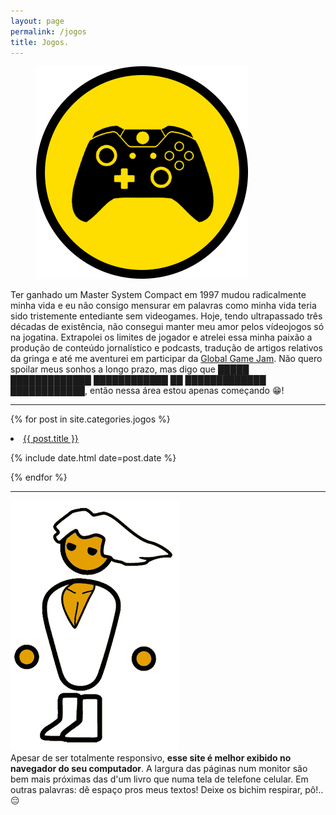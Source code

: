 ```yaml
---
layout: page
permalink: /jogos
title: Jogos.
---
```

<figure>
  <img alt="Jogos." src="/images/JOGOS.png"/>
</figure>
<div class="pgdesc">Ter ganhado um Master System Compact em 1997 mudou radicalmente minha vida e eu não consigo mensurar em palavras como minha vida teria sido tristemente entediante sem videogames. Hoje, tendo ultrapassado três décadas de existência, não consegui manter meu amor pelos vídeojogos só na jogatina. Extrapolei os limites de jogador e atrelei essa minha paixão a produção de conteúdo jornalístico e podcasts, tradução de artigos relativos da gringa e até me aventurei em participar da <a href="https://globalgamejam.org/" target="_blank">Global Game Jam</a>. Não quero spoilar meus sonhos a longo prazo, mas digo que █████ █████████████ ████████████ ██ █████████████ ████████████, então nessa área estou apenas começando 😁!</div>

---
{% for post in site.categories.jogos %}
 <li><a href="{{ post.url }}">{{ post.title }}</a>
    <P> <span>{% include date.html date=post.date %}</span>
    </P>
</li>
{% endfor %}

--- 
<div class="clearfix" style="display:inline-block;vertical-align:top;">
    <div>
        <img class="pcmr" title="PCMR" src="/images/pcmr.gif"/>
    </div>
    <div>
    Apesar de ser totalmente responsivo, <strong>esse site é melhor exibido no navegador do seu computador</strong>. A largura das páginas num monitor são bem mais próximas das d'um livro que numa tela de telefone celular. Em outras palavras: dê espaço pros meus textos!  Deixe os bichim respirar, pô!.. 😑
    </div>
</div>



